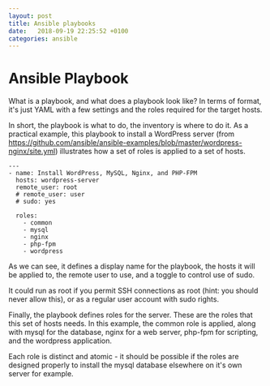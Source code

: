 ```yaml
---
layout: post
title: Ansible playbooks
date:   2018-09-19 22:25:52 +0100
categories: ansible
---
```

Ansible Playbook
========

What is a playbook, and what does a playbook look like? In terms of
format, it's just YAML with a few settings and the roles required for
the target hosts.

In short, the playbook is what to do, the inventory is where to do it.
As a practical example, this playbook to install a WordPress server
(from
<https://github.com/ansible/ansible-examples/blob/master/wordpress-nginx/site.yml>)
illustrates how a set of roles is applied to a set of hosts.

    ---
    - name: Install WordPress, MySQL, Nginx, and PHP-FPM
      hosts: wordpress-server
      remote_user: root
      # remote_user: user
      # sudo: yes
      
      roles:
        - common
        - mysql
        - nginx
        - php-fpm
        - wordpress

As we can see, it defines a display name for the playbook, the hosts it
will be applied to, the remote user to use, and a toggle to control use
of sudo.

It could run as root if you permit SSH connections as root (hint: you
should never allow this), or as a regular user account with sudo rights.

Finally, the playbook defines roles for the server. These are the roles
that this set of hosts needs. In this example, the common role is
applied, along with mysql for the database, nginx for a web server,
php-fpm for scripting, and the wordpress application.

Each role is distinct and atomic - it should be possible if the roles
are designed properly to install the mysql database elsewhere on it's
own server for example.
